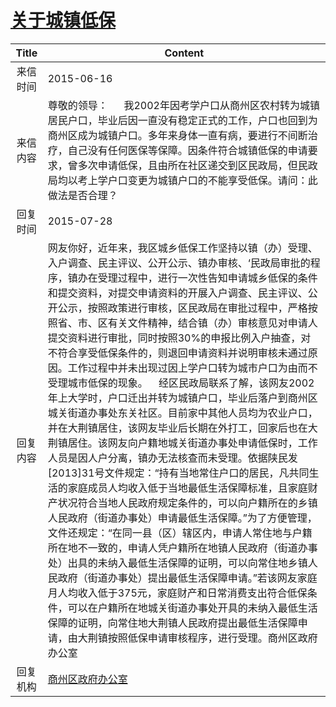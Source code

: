 # <a href="http://www.shangluo.gov.cn/zmhd/ldxxxx.jsp?urltype=leadermail.LeaderMailContentUrl&wbtreeid=1112&leadermailid=3188">关于城镇低保</a>
|Title|Content|
|:---:|---|
|来信时间|2015-06-16|
|来信内容|尊敬的领导：      我2002年因考学户口从商州区农村转为城镇居民户口，毕业后因一直没有稳定正式的工作，户口也回到为商州区成为城镇户口。多年来身体一直有病，要进行不间断治疗，自己没有任何医保等保障。因条件符合城镇低保的申请要求，曾多次申请低保，且由所在社区递交到区民政局，但民政局均以考上学户口变更为城镇户口的不能享受低保。请问：此做法是否合理？|
|回复时间|2015-07-28|
|回复内容|网友你好，近年来，我区城乡低保工作坚持以镇（办）受理、入户调查、民主评议、公开公示、镇办审核、‘民政局审批的程序，镇办在受理过程中，进行一次性告知申请城乡低保的条件和提交资料，对提交申请资料的开展入户调查、民主评议、公开公示，按照政策进行审核，区民政局在审批过程中，严格按照省、市、区有关文件精神，结合镇（办）审核意见对申请人提交资料进行审批，同时按照30%的申报比例入户抽查，对不符合享受低保条件的，则退回申请资料并说明审核未通过原因。工作过程中并未出现过因上学户口转为城市户口为由而不受理城市低保的现象。    经区民政局联系了解，该网友2002年上大学时，户口迁出并转为城镇户口，毕业后落户到商州区城关街道办事处东关社区。目前家中其他人员均为农业户口，并在大荆镇居住，该网友毕业后长期在外打工，回家后也在大荆镇居住。该网友向户籍地城关街道办事处申请低保时，工作人员是因人户分离，镇办无法核查而未受理。依据陕民发[2013]31号文件规定：“持有当地常住户口的居民，凡共同生活的家庭成员人均收入低于当地最低生活保障标准，且家庭财产状况符合当地人民政府规定条件的，可以向户籍所在的乡镇人民政府（街道办事处）申请最低生活保障。”为了方便管理，文件还规定：“在同一县（区）辖区内，申请人常住地与户籍所在地不一致的，申请人凭户籍所在地镇人民政府（街道办事处）出具的未纳入最低生活保障的证明，可以向常住地乡镇人民政府（街道办事处）提出最低生活保障申请。”若该网友家庭月人均收入低于375元，家庭财产和日常消费支出符合低保条件，可以在户籍所在地城关街道办事处开具的未纳入最低生活保障的证明，向常住地大荆镇人民政府提出最低生活保障申请，由大荆镇按照低保申请审核程序，进行受理。商州区政府办公室|
|回复机构|<a href="../../categories/agencies/商州区政府办公室.md">商州区政府办公室</a>|
